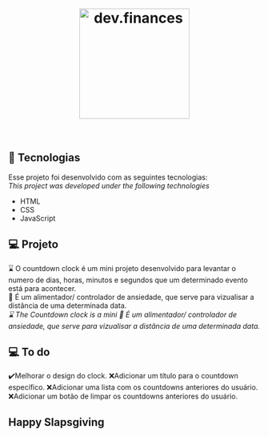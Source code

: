 <h1 align="center">
  <img alt="dev.finances" title="dev.finances" src=".github/logo.svg" width="220px" />
</h1>

<br>




## 🚀 Tecnologias

Esse projeto foi desenvolvido com as seguintes tecnologias:
<br>
*This project was developed under the following technologies*

- HTML
- CSS
- JavaScript

## 💻 Projeto

⌛ O countdown clock é um mini  projeto desenvolvido para levantar o numero de dias, horas, minutos e segundos que um determinado evento está para acontecer. 
<br>
🤯 É um alimentador/ controlador de ansiedade, que serve para vizualisar a distância de uma determinada data. 
<br>
*⌛ The Countdown clock is a mini
🤯 É um alimentador/ controlador de ansiedade, que serve para vizualisar a distância de uma determinada data.*

## 💻 To do

✔️Melhorar o design do clock.
❌Adicionar um título para o countdown específico.
❌Adicionar uma lista com os countdowns anteriores do usuário.
❌Adicionar um botão de limpar os countdowns anteriores do usuário. 

## Happy Slapsgiving
